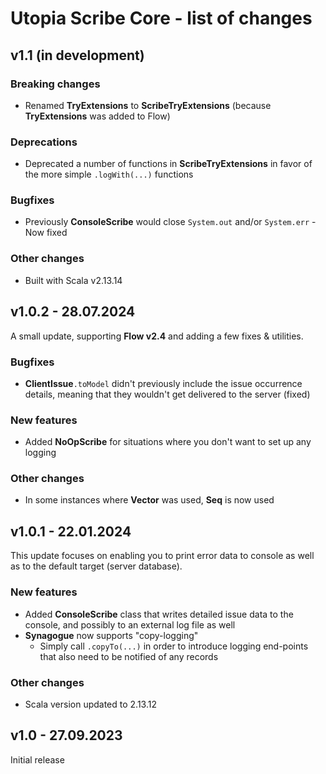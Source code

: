 # Utopia Scribe Core - list of changes

## v1.1 (in development)
### Breaking changes
- Renamed **TryExtensions** to **ScribeTryExtensions** (because **TryExtensions** was added to Flow)
### Deprecations
- Deprecated a number of functions in **ScribeTryExtensions** in favor of the more simple `.logWith(...)` functions
### Bugfixes
- Previously **ConsoleScribe** would close `System.out` and/or `System.err` - Now fixed
### Other changes
- Built with Scala v2.13.14

## v1.0.2 - 28.07.2024
A small update, supporting **Flow v2.4** and adding a few fixes & utilities.
### Bugfixes
- **ClientIssue**`.toModel` didn't previously include the issue occurrence details, 
  meaning that they wouldn't get delivered to the server (fixed)
### New features
- Added **NoOpScribe** for situations where you don't want to set up any logging
### Other changes
- In some instances where **Vector** was used, **Seq** is now used

## v1.0.1 - 22.01.2024
This update focuses on enabling you to print error data to console as well as to the default target (server database).
### New features
- Added **ConsoleScribe** class that writes detailed issue data to the console, 
  and possibly to an external log file as well
- **Synagogue** now supports "copy-logging"
  - Simply call `.copyTo(...)` in order to introduce logging end-points that also need to be notified of any records
### Other changes
- Scala version updated to 2.13.12

## v1.0 - 27.09.2023
Initial release
